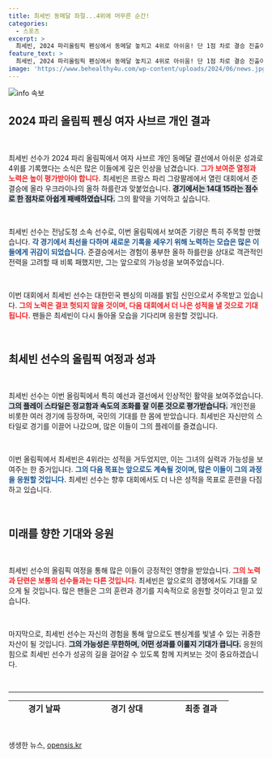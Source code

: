 ```yaml
---
title: 최세빈 동메달 좌절...4위에 머무른 순간!
categories:
  - 스포츠
excerpt: >
  최세빈, 2024 파리올림픽 펜싱에서 동메달 놓치고 4위로 아쉬움! 단 1점 차로 결승 진출이 좌절된 순간을 자세히 전합니다. 클릭해서 최세빈 선수의 감동적인 이야기를 확인하세요!
feature_text: >
  최세빈, 2024 파리올림픽 펜싱에서 동메달 놓치고 4위로 아쉬움! 단 1점 차로 결승 진출이 좌절된 순간을 자세히 전합니다. 클릭해서 최세빈 선수의 감동적인 이야기를 확인하세요!
image: 'https://www.behealthy4u.com/wp-content/uploads/2024/06/news.jpg'
---
```


<p><img src="https://www.behealthy4u.com/wp-content/uploads/2024/06/news.jpg" alt="info 속보" /></p>

<h2 data-ke-size="size26">2024 파리 올림픽 펜싱 여자 사브르 개인 결과</h2>

<p data-ke-size="size16">&nbsp;</p>

<p>최세빈 선수가 2024 파리 올림픽에서 여자 사브르 개인 동메달 결선에서 아쉬운 성과로 4위를 기록했다는 소식은 많은 이들에게 깊은 인상을 남겼습니다. <b><span style="color: #ee2323;">그가 보여준 열정과 노력은 높이 평가받아야 합니다.</span></b> 최세빈은 프랑스 파리 그랑팔레에서 열린 대회에서 준결승에 올라 우크라이나의 올하 하를란과 맞붙었습니다. <b><span style="background-color: #21538527;">경기에서는 14대 15라는 점수로 한 점차로 아쉽게 패배하였습니다.</span></b> 그의 활약을 기억하고 싶습니다.</p>

<p data-ke-size="size16">&nbsp;</p>

<p>최세빈 선수는 전남도청 소속 선수로, 이번 올림픽에서 보여준 기량은 특히 주목할 만했습니다. <b><span style="color: #1a5490;">각 경기에서 최선을 다하며 새로운 기록을 세우기 위해 노력하는 모습은 많은 이들에게 귀감이 되었습니다.</span></b> 준결승에서는 경험이 풍부한 올하 하를란을 상대로 객관적인 전력을 고려할 때 비록 패했지만, 그는 앞으로의 가능성을 보여주었습니다.</p>

<p data-ke-size="size16">&nbsp;</p>

<p>이번 대회에서 최세빈 선수는 대한민국 펜싱의 미래를 밝힐 신인으로서 주목받고 있습니다. <b><span style="color: #ee2323;">그의 노력은 결코 헛되지 않을 것이며, 다음 대회에서 더 나은 성적을 낼 것으로 기대됩니다.</span></b> 팬들은 최세빈이 다시 돌아올 모습을 기다리며 응원할 것입니다.</p>

<p data-ke-size="size16">&nbsp;</p>

<h2 data-ke-size="size26">최세빈 선수의 올림픽 여정과 성과</h2>

<p data-ke-size="size16">&nbsp;</p>

<p>최세빈 선수는 이번 올림픽에서 특히 예선과 결선에서 인상적인 활약을 보여주었습니다. <b><span style="background-color: #21538527;">그의 플레이 스타일은 정교함과 속도의 조화를 잘 이룬 것으로 평가받습니다.</span></b> 개인전을 비롯한 여러 경기에 등장하며, 국민의 기대를 한 몸에 받았습니다. 최세빈은 자신만의 스타일로 경기를 이끌어 나갔으며, 많은 이들이 그의 플레이를 즐겼습니다.</p>

<p data-ke-size="size16">&nbsp;</p>

<p>이번 올림픽에서 최세빈은 4위라는 성적을 거두었지만, 이는 그녀의 실력과 가능성을 보여주는 한 증거입니다. <b><span style="color: #1a5490;">그의 다음 목표는 앞으로도 계속될 것이며, 많은 이들이 그의 과정을 응원할 것입니다.</span></b> 최세빈 선수는 향후 대회에서도 더 나은 성적을 목표로 훈련을 다짐하고 있습니다.</p>

<p data-ke-size="size16">&nbsp;</p>

<h2 data-ke-size="size26">미래를 향한 기대와 응원</h2>

<p data-ke-size="size16">&nbsp;</p>

<p>최세빈 선수의 올림픽 여정을 통해 많은 이들이 긍정적인 영향을 받았습니다. <b><span style="color: #ee2323;">그의 노력과 단련은 보통의 선수들과는 다른 것입니다.</span></b> 최세빈은 앞으로의 경쟁에서도 기대를 모으게 될 것입니다. 많은 팬들은 그의 훈련과 경기를 지속적으로 응원할 것이라고 믿고 있습니다.</p>

<p data-ke-size="size16">&nbsp;</p>

<p>마지막으로, 최세빈 선수는 자신의 경험을 통해 앞으로도 펜싱계를 빛낼 수 있는 귀중한 자산이 될 것입니다. <b><span style="background-color: #21538527;">그의 가능성은 무한하며, 어떤 성과를 이룰지 기대가 큽니다.</span></b> 응원의 힘으로 최세빈 선수가 성공의 길을 걸어갈 수 있도록 함께 지켜보는 것이 중요하겠습니다.</p>

<p data-ke-size="size16">&nbsp;</p>

<hr>

<table style="width: 100%; border-collapse: collapse; height: 30px;">
    <tbody>
        <tr>
            <td style="text-align: center; height: 17px;"><b>경기 날짜</b></td>
            <td style="text-align: center; height: 17px;"><b>경기 상대</b></td>
            <td style="text-align: center; height: 17px;"><b>최종 결과</b></td>
        </tr>
        <tr>
            <td style="text-align: center; height: 17px;">2024년 7월 30일</td>
            <td style="text-align: center; height: 17px;">올하 하를란 (우크라이나)</td>
            <td style="text-align: center; height: 17px;">4위 (14-15)</td>
        </tr>
    </tbody>
</table>

<p data-ke-size="size16">&nbsp;</p>
생생한 뉴스, <a href="https://opensis.kr" rel="dofollow">opensis.kr</a>


